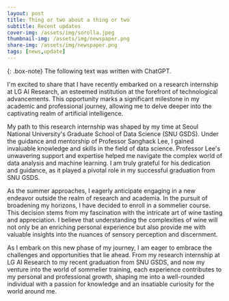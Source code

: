 ```yaml
---
layout: post
title: Thing or two about a thing or two
subtitle: Recent updates 
cover-img: /assets/img/sorolla.jpeg
thumbnail-img: /assets/img/newspaper.png
share-img: /assets/img/newspaper.png
tags: [news,update]
---
```


{: .box-note}
The following text was written with ChatGPT.

I'm excited to share that I have recently embarked on a research internship at LG AI Research, an esteemed institution at the forefront of technological advancements. This opportunity marks a significant milestone in my academic and professional journey, allowing me to delve deeper into the captivating realm of artificial intelligence.

My path to this research internship was shaped by my time at Seoul National University's Graduate School of Data Science (SNU GSDS). Under the guidance and mentorship of Professor Sanghack Lee, I gained invaluable knowledge and skills in the field of data science. Professor Lee's unwavering support and expertise helped me navigate the complex world of data analysis and machine learning. I am truly grateful for his dedication and guidance, as it played a pivotal role in my successful graduation from SNU GSDS.

As the summer approaches, I eagerly anticipate engaging in a new endeavor outside the realm of research and academia. In the pursuit of broadening my horizons, I have decided to enroll in a sommelier course. This decision stems from my fascination with the intricate art of wine tasting and appreciation. I believe that understanding the complexities of wine will not only be an enriching personal experience but also provide me with valuable insights into the nuances of sensory perception and discernment.

As I embark on this new phase of my journey, I am eager to embrace the challenges and opportunities that lie ahead. From my research internship at LG AI Research to my recent graduation from SNU GSDS, and now my venture into the world of sommelier training, each experience contributes to my personal and professional growth, shaping me into a well-rounded individual with a passion for knowledge and an insatiable curiosity for the world around me.